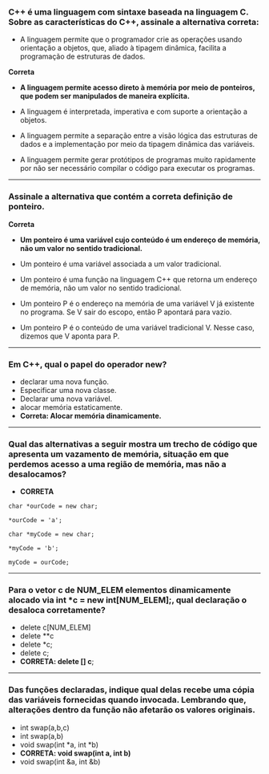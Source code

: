 ### C++ é uma linguagem com sintaxe baseada na linguagem C. Sobre as características do C++, assinale a alternativa correta:

- A linguagem permite que o programador crie as operações usando orientação a objetos, que, aliado à tipagem dinâmica, facilita a programação de estruturas de dados. 

**Correta** 
- **A linguagem permite acesso direto à memória por meio de ponteiros, que podem ser manipulados de maneira explícita.**

- A linguagem é interpretada, imperativa e com suporte a orientação a objetos.

- A linguagem permite a separação entre a visão lógica das estruturas de dados e a implementação por meio da tipagem dinâmica das variáveis.

- A linguagem permite gerar protótipos de programas muito rapidamente por não ser necessário compilar o código para executar os programas. 

<hr>

### Assinale a alternativa que contém a correta definição de ponteiro. 

**Correta** 
- **Um ponteiro é uma variável cujo conteúdo é um endereço de memória, não um valor no sentido tradicional.**

- Um ponteiro é uma variável associada a um valor tradicional.

- Um ponteiro é uma função na linguagem C++ que retorna um endereço de memória, não um valor no sentido tradicional.

- Um ponteiro P é o endereço na memória de uma variável V já existente no programa. Se V sair do escopo, então P apontará para vazio.

- Um ponteiro P é o conteúdo de uma variável tradicional V. Nesse caso, dizemos que V aponta para P. 

<hr>

### Em C++, qual o papel do operador new? 
		
- declarar uma nova função.		
- Especificar uma nova classe. 
- Declarar uma nova variável.  
- alocar memória estaticamente.
- **Correta: Alocar memória dinamicamente.**

<hr>

### Qual das alternativas a seguir mostra um trecho de código que apresenta um vazamento de memória, situação em que perdemos acesso a uma região de memória, mas não a desalocamos? 

- **CORRETA**
```cplusplus
char *ourCode = new char;

*ourCode = 'a';

char *myCode = new char;

*myCode = 'b';

myCode = ourCode;
```

<hr>

### Para o vetor c de NUM_ELEM elementos dinamicamente alocado via int *c = new int[NUM_ELEM];, qual declaração o desaloca corretamente? 
		
- delete c[NUM_ELEM] 
- delete **c 
- delete *c; 
- delete c; 
- **CORRETA: delete [] c**;

<hr>

### Das funções declaradas, indique qual delas recebe uma cópia das variáveis fornecidas quando invocada. Lembrando que, alterações dentro da função não afetarão os valores originais.   

		
- int swap(a,b,c)
- int swap(a,b)
- void swap(int *a, int *b) 
- **CORRETA: void swap(int a, int b)**
- void swap(int &a, int &b)
